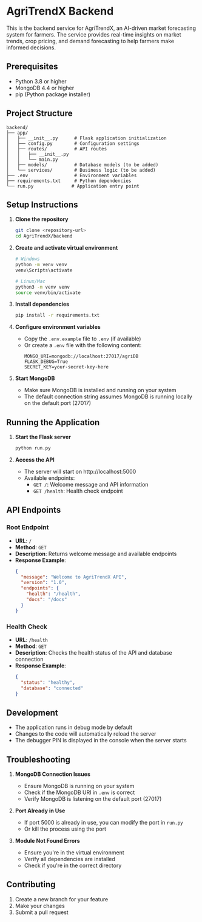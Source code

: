 # AgriTrendX Backend

This is the backend service for AgriTrendX, an AI-driven market forecasting system for farmers. The service provides real-time insights on market trends, crop pricing, and demand forecasting to help farmers make informed decisions.

## Prerequisites

- Python 3.8 or higher
- MongoDB 4.4 or higher
- pip (Python package installer)

## Project Structure

```
backend/
├── app/
│   ├── __init__.py      # Flask application initialization
│   ├── config.py        # Configuration settings
│   ├── routes/          # API routes
│   │   ├── __init__.py
│   │   └── main.py
│   ├── models/          # Database models (to be added)
│   └── services/        # Business logic (to be added)
├── .env                 # Environment variables
├── requirements.txt     # Python dependencies
└── run.py              # Application entry point
```

## Setup Instructions

1. **Clone the repository**
   ```bash
   git clone <repository-url>
   cd AgriTrendX/backend
   ```

2. **Create and activate virtual environment**
   ```bash
   # Windows
   python -m venv venv
   venv\Scripts\activate

   # Linux/Mac
   python3 -m venv venv
   source venv/bin/activate
   ```

3. **Install dependencies**
   ```bash
   pip install -r requirements.txt
   ```

4. **Configure environment variables**
   - Copy the `.env.example` file to `.env` (if available)
   - Or create a `.env` file with the following content:
     ```
     MONGO_URI=mongodb://localhost:27017/agriDB
     FLASK_DEBUG=True
     SECRET_KEY=your-secret-key-here
     ```

5. **Start MongoDB**
   - Make sure MongoDB is installed and running on your system
   - The default connection string assumes MongoDB is running locally on the default port (27017)

## Running the Application

1. **Start the Flask server**
   ```bash
   python run.py
   ```

2. **Access the API**
   - The server will start on http://localhost:5000
   - Available endpoints:
     - `GET /`: Welcome message and API information
     - `GET /health`: Health check endpoint

## API Endpoints

### Root Endpoint
- **URL**: `/`
- **Method**: `GET`
- **Description**: Returns welcome message and available endpoints
- **Response Example**:
  ```json
  {
    "message": "Welcome to AgriTrendX API",
    "version": "1.0",
    "endpoints": {
      "health": "/health",
      "docs": "/docs"
    }
  }
  ```

### Health Check
- **URL**: `/health`
- **Method**: `GET`
- **Description**: Checks the health status of the API and database connection
- **Response Example**:
  ```json
  {
    "status": "healthy",
    "database": "connected"
  }
  ```

## Development

- The application runs in debug mode by default
- Changes to the code will automatically reload the server
- The debugger PIN is displayed in the console when the server starts

## Troubleshooting

1. **MongoDB Connection Issues**
   - Ensure MongoDB is running on your system
   - Check if the MongoDB URI in `.env` is correct
   - Verify MongoDB is listening on the default port (27017)

2. **Port Already in Use**
   - If port 5000 is already in use, you can modify the port in `run.py`
   - Or kill the process using the port

3. **Module Not Found Errors**
   - Ensure you're in the virtual environment
   - Verify all dependencies are installed
   - Check if you're in the correct directory

## Contributing

1. Create a new branch for your feature
2. Make your changes
3. Submit a pull request
